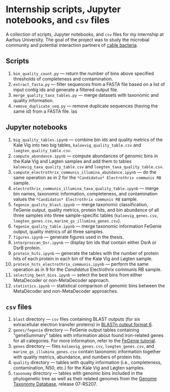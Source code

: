 # Internship scripts, Jupyter notebooks, and `csv` files
A collection of scripts, Jupyter notebooks, and `csv` files for my internship at Aarhus University. The goal of the project was to study the microbial community and potential interaction partners of [cable bacteria](https://en.wikipedia.org/wiki/Cable_bacteria).

## Scripts
1. `bin_quality_count.py` — return the number of bins above specified thresholds of completeness and contamination.
2. `extract_fasta.py` — filter sequences from a FASTA file based on a list of input contig ids and generate a filtered output file.
3. `merge_quality_taxa_tables.py` — merge datasets with taxonomic and quality information.
4. `remove_duplicate_seq.py` — remove duplicate sequences (having the same id) from a FASTA file.
las
## Jupyter notebooks
1. `big_quality_tables.ipynb` — combine bin ids and quality metrics of the Kalø Vig into two big tables, `kaloevig_quality_table.csv` and `loegten_quality_table.csv`.
2. `compute_abundance.ipynb` — compute abundances of genomic bins in the Kalø Vig and Løgten samples and add them to tables `kaloevig_taxa_quality_table.csv` and `loegten_taxa_quality_table.csv`.
3. `compute_electrothrix_communis_illumina_abundance.ipynb` — do the same operation as in 2 for the `*Candidatus* Electrothrix communis RB` sample.
4. `electrothrix_communis_illumina_taxa_quality_table.ipynb` — merge bin names, taxonomic information, completeness, and contamination values the `*Candidatus* Electrothrix communis RB` sample.
5. `fegenie_quality_blast.ipynb` — merge taxonomic classification, FeGenie output, quality metrics, protein hits, and bin abundance of all three samples into three sample-specific tables (`kaloevig_genes.csv`, `loegten_genes.csv`, `marine_gs_illumina_genes.csv`).
6. `fegenie_quality_table.ipynb` — merge taxonomic information FeGenie output, quality metrics of all three samples.
7. `figures.ipynb` — generate figures used in the thesis.
8. `interproscan_Dsr.ipynb` — display bin ids that contain either DsrA or DsrB protein.
9. `protein_hits.ipynb` — generate the tables with the number of protein hits of each protein in each bin of the Kalø Vig and Løgten sample.
10. `protein_hits_electrothrix_communis.ipynb` — perform the same operation as in 9 for the *Candidatus* Electrothrix communis RB sample.
11. `selecting_best_bins.ipynb` — select the best bins from either MetaDecoder or non-MetaDecoder approach.
12. `statistics.ipynb` — statistical comparison of genomic bins between the MetaDecoder and non-MetaDecoder approaches.

## `csv` files
1. `blast` directory — `csv` files containing BLAST outputs (for six extracellular electron transfer proteins) in [BLASTn output format 6](https://www.metagenomics.wiki/tools/blast/blastn-output-format-6).
2. `genes/fegenie` directory — FeGenie output tables containing "geneSummary" tables with information about found iron-related genes for all categories. For more information, refer to the [FeGenie tutorial](https://github.com/Arkadiy-Garber/FeGenie/wiki/Tutorial).
3. `genes` directory — files `kaloevig_genes.csv`, `loegten_genes.csv`, and `marine_gs_illumina_genes.csv` contain taxonomic information together with quality metrics, abundance, and numbers of protein hits.
4. `quality` directory — tables with quality information (i.e., completeness, contamination, N50, etc.) for the Kalø Vig and Løgten samples.
5. `taxonomy` directory — tables with genomic bins included in the phylogenetic tree as well as their related genomes from the [Genome Taxonomy Database](https://gtdb.ecogenomic.org/), release 07-RS207.
